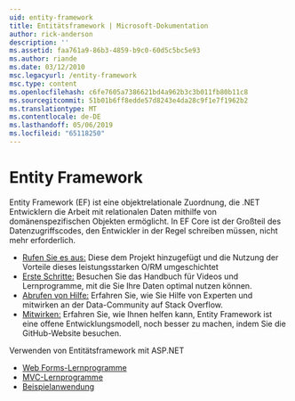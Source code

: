 ```yaml
---
uid: entity-framework
title: Entitätsframework | Microsoft-Dokumentation
author: rick-anderson
description: ''
ms.assetid: faa761a9-86b3-4859-b9c0-60d5c5bc5e93
ms.author: riande
ms.date: 03/12/2010
msc.legacyurl: /entity-framework
msc.type: content
ms.openlocfilehash: c6fe7605a7386621bd4a962b3c3b011fb80b11c8
ms.sourcegitcommit: 51b01b6ff8edde57d8243e4da28c9f1e7f1962b2
ms.translationtype: MT
ms.contentlocale: de-DE
ms.lasthandoff: 05/06/2019
ms.locfileid: "65118250"
---
```

# <a name="entity-framework"></a>Entity Framework

Entity Framework (EF) ist eine objektrelationale Zuordnung, die .NET Entwicklern die Arbeit mit relationalen Daten mithilfe von domänenspezifischen Objekten ermöglicht. In EF Core ist der Großteil des Datenzugriffscodes, den Entwickler in der Regel schreiben müssen, nicht mehr erforderlich.

- [Rufen Sie es aus:](https://msdn.com/data/ee712906) Diese dem Projekt hinzugefügt und die Nutzung der Vorteile dieses leistungsstarken O/RM umgeschichtet
- [Erste Schritte:](https://msdn.com/data/ee712907) Besuchen Sie das Handbuch für Videos und Lernprogramme, mit die Sie Ihre Daten optimal nutzen können.
- [Abrufen von Hilfe:](https://msdn.com/data/hh913619) Erfahren Sie, wie Sie Hilfe von Experten und mitwirken an der Data-Community auf Stack Overflow.
- [Mitwirken:](https://github.com/aspnet/EntityFramework6) Erfahren Sie, wie Ihnen helfen kann, Entity Framework ist eine offene Entwicklungsmodell, noch besser zu machen, indem Sie die GitHub-Website besuchen.

Verwenden von Entitätsframework mit ASP.NET

- [Web Forms-Lernprogramme](web-forms/overview/older-versions-getting-started/getting-started-with-ef/the-entity-framework-and-aspnet-getting-started-part-1.md)
- [MVC-Lernprogramme](mvc/overview/getting-started/getting-started-with-ef-using-mvc/creating-an-entity-framework-data-model-for-an-asp-net-mvc-application.md)
- [Beispielanwendung](https://webpifeed.blob.core.windows.net/webpifeed/Partners/ASP.NET%20MVC%20Application%20Using%20Entity%20Framework%20Code%20First.zip)
